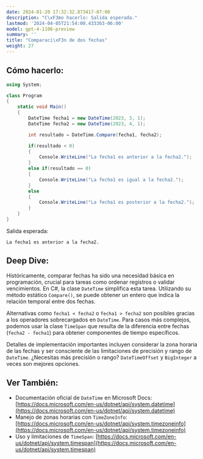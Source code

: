```yaml
---
date: 2024-01-20 17:32:32.873417-07:00
description: "C\xF3mo hacerlo: Salida esperada."
lastmod: '2024-04-05T21:54:00.433363-06:00'
model: gpt-4-1106-preview
summary: ''
title: "Comparaci\xF3n de dos fechas"
weight: 27
---
```


## Cómo hacerlo:
```C#
using System;

class Program
{
    static void Main()
    {
        DateTime fecha1 = new DateTime(2023, 3, 1);
        DateTime fecha2 = new DateTime(2023, 4, 1);

        int resultado = DateTime.Compare(fecha1, fecha2);

        if(resultado < 0)
        {
            Console.WriteLine("La fecha1 es anterior a la fecha2.");
        }
        else if(resultado == 0)
        {
            Console.WriteLine("La fecha1 es igual a la fecha2.");
        }
        else
        {
            Console.WriteLine("La fecha1 es posterior a la fecha2.");
        }
    }
}
```

Salida esperada:
```
La fecha1 es anterior a la fecha2.
```

## Deep Dive:
Históricamente, comparar fechas ha sido una necesidad básica en programación, crucial para tareas como ordenar registros o validar vencimientos. En C#, la clase `DateTime` simplifica esta tarea. Utilizando su método estático `Compare()`, se puede obtener un entero que indica la relación temporal entre dos fechas. 

Alternativas como `fecha1 < fecha2` o `fecha1 > fecha2` son posibles gracias a los operadores sobrecargados en `DateTime`. Para casos más complejos, podemos usar la clase `TimeSpan` que resulta de la diferencia entre fechas (`fecha2 - fecha1`) para obtener componentes de tiempo específicos.

Detalles de implementación importantes incluyen considerar la zona horaria de las fechas y ser consciente de las limitaciones de precisión y rango de `DateTime`. ¿Necesitas más precisión o rango? `DateTimeOffset` y `BigInteger` a veces son mejores opciones.

## Ver También:
- Documentación oficial de `DateTime` en Microsoft Docs: [https://docs.microsoft.com/en-us/dotnet/api/system.datetime](https://docs.microsoft.com/en-us/dotnet/api/system.datetime)
- Manejo de zonas horarias con `TimeZoneInfo`: [https://docs.microsoft.com/en-us/dotnet/api/system.timezoneinfo](https://docs.microsoft.com/en-us/dotnet/api/system.timezoneinfo)
- Uso y limitaciones de `TimeSpan`: [https://docs.microsoft.com/en-us/dotnet/api/system.timespan](https://docs.microsoft.com/en-us/dotnet/api/system.timespan)
